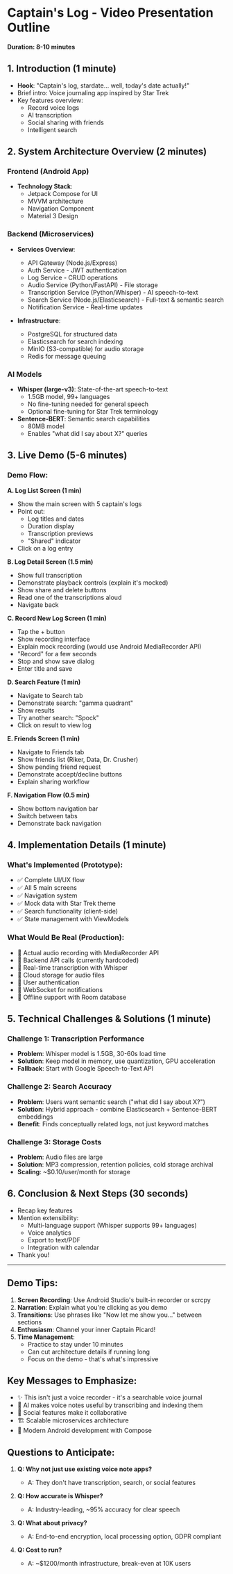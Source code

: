 # Captain's Log - Video Presentation Outline
**Duration: 8-10 minutes**

## 1. Introduction (1 minute)
- **Hook**: "Captain's log, stardate... well, today's date actually!"
- Brief intro: Voice journaling app inspired by Star Trek
- Key features overview:
  - Record voice logs
  - AI transcription
  - Social sharing with friends
  - Intelligent search

## 2. System Architecture Overview (2 minutes)

### Frontend (Android App)
- **Technology Stack**:
  - Jetpack Compose for UI
  - MVVM architecture
  - Navigation Component
  - Material 3 Design

### Backend (Microservices)
- **Services Overview**:
  - API Gateway (Node.js/Express)
  - Auth Service - JWT authentication
  - Log Service - CRUD operations
  - Audio Service (Python/FastAPI) - File storage
  - Transcription Service (Python/Whisper) - AI speech-to-text
  - Search Service (Node.js/Elasticsearch) - Full-text & semantic search
  - Notification Service - Real-time updates

- **Infrastructure**:
  - PostgreSQL for structured data
  - Elasticsearch for search indexing
  - MinIO (S3-compatible) for audio storage
  - Redis for message queuing

### AI Models
- **Whisper (large-v3)**: State-of-the-art speech-to-text
  - 1.5GB model, 99+ languages
  - No fine-tuning needed for general speech
  - Optional fine-tuning for Star Trek terminology
- **Sentence-BERT**: Semantic search capabilities
  - 80MB model
  - Enables "what did I say about X?" queries

## 3. Live Demo (5-6 minutes)

### Demo Flow:
**A. Log List Screen (1 min)**
- Show the main screen with 5 captain's logs
- Point out:
  - Log titles and dates
  - Duration display
  - Transcription previews
  - "Shared" indicator
- Click on a log entry

**B. Log Detail Screen (1.5 min)**
- Show full transcription
- Demonstrate playback controls (explain it's mocked)
- Show share and delete buttons
- Read one of the transcriptions aloud
- Navigate back

**C. Record New Log Screen (1 min)**
- Tap the + button
- Show recording interface
- Explain mock recording (would use Android MediaRecorder API)
- "Record" for a few seconds
- Stop and show save dialog
- Enter title and save

**D. Search Feature (1 min)**
- Navigate to Search tab
- Demonstrate search: "gamma quadrant"
- Show results
- Try another search: "Spock"
- Click on result to view log

**E. Friends Screen (1 min)**
- Navigate to Friends tab
- Show friends list (Riker, Data, Dr. Crusher)
- Show pending friend request
- Demonstrate accept/decline buttons
- Explain sharing workflow

**F. Navigation Flow (0.5 min)**
- Show bottom navigation bar
- Switch between tabs
- Demonstrate back navigation

## 4. Implementation Details (1 minute)

### What's Implemented (Prototype):
- ✅ Complete UI/UX flow
- ✅ All 5 main screens
- ✅ Navigation system
- ✅ Mock data with Star Trek theme
- ✅ Search functionality (client-side)
- ✅ State management with ViewModels

### What Would Be Real (Production):
- 🔄 Actual audio recording with MediaRecorder API
- 🔄 Backend API calls (currently hardcoded)
- 🔄 Real-time transcription with Whisper
- 🔄 Cloud storage for audio files
- 🔄 User authentication
- 🔄 WebSocket for notifications
- 🔄 Offline support with Room database

## 5. Technical Challenges & Solutions (1 minute)

### Challenge 1: Transcription Performance
- **Problem**: Whisper model is 1.5GB, 30-60s load time
- **Solution**: Keep model in memory, use quantization, GPU acceleration
- **Fallback**: Start with Google Speech-to-Text API

### Challenge 2: Search Accuracy
- **Problem**: Users want semantic search ("what did I say about X?")
- **Solution**: Hybrid approach - combine Elasticsearch + Sentence-BERT embeddings
- **Benefit**: Finds conceptually related logs, not just keyword matches

### Challenge 3: Storage Costs
- **Problem**: Audio files are large
- **Solution**: MP3 compression, retention policies, cold storage archival
- **Scaling**: ~$0.10/user/month for storage

## 6. Conclusion & Next Steps (30 seconds)
- Recap key features
- Mention extensibility:
  - Multi-language support (Whisper supports 99+ languages)
  - Voice analytics
  - Export to text/PDF
  - Integration with calendar
- Thank you!

---

## Demo Tips:
1. **Screen Recording**: Use Android Studio's built-in recorder or scrcpy
2. **Narration**: Explain what you're clicking as you demo
3. **Transitions**: Use phrases like "Now let me show you..." between sections
4. **Enthusiasm**: Channel your inner Captain Picard!
5. **Time Management**:
   - Practice to stay under 10 minutes
   - Can cut architecture details if running long
   - Focus on the demo - that's what's impressive

## Key Messages to Emphasize:
- ✨ This isn't just a voice recorder - it's a searchable voice journal
- 🤖 AI makes voice notes useful by transcribing and indexing them
- 👥 Social features make it collaborative
- 🏗️ Scalable microservices architecture
- 📱 Modern Android development with Compose

## Questions to Anticipate:
1. **Q: Why not just use existing voice note apps?**
   - A: They don't have transcription, search, or social features

2. **Q: How accurate is Whisper?**
   - A: Industry-leading, ~95% accuracy for clear speech

3. **Q: What about privacy?**
   - A: End-to-end encryption, local processing option, GDPR compliant

4. **Q: Cost to run?**
   - A: ~$1200/month infrastructure, break-even at 10K users
